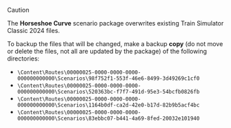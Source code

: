 > [!CAUTION]
> The **Horseshoe Curve** scenario package overwrites existing Train Simulator Classic 2024 files.

To backup the files that will be changed, make a backup **copy** (do not move or delete the files, not all are updated by the package) of the following directories:

* `\Content\Routes\00000025-0000-0000-0000-000000000000\Scenarios\98f752f1-553f-46e6-8499-3d49269c1cf0`
* `\Content\Routes\00000025-0000-0000-0000-000000000000\Scenarios\520363bc-f7f7-491d-95e3-54bcfb0826fb`
* `\Content\Routes\00000025-0000-0000-0000-000000000000\Scenarios\1164b0df-ca2d-42e0-b17d-82b9b5acf4bc`
* `\Content\Routes\00000025-0000-0000-0000-000000000000\Scenarios\83ebbc07-b441-4a69-8fed-20032e101940`
